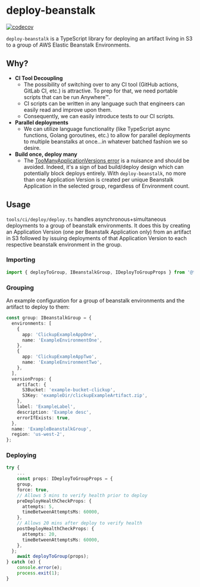 # deploy-beanstalk

[![codecov](https://codecov.io/gh/time-loop/deploy-beanstalk/branch/main/graph/badge.svg?token=oLuqCIiUqO)](https://codecov.io/gh/time-loop/deploy-beanstalk)

`deploy-beanstalk` is a TypeScript library for deploying an artifact living in S3 to a group of AWS Elastic Beanstalk Environments.

## Why?

- **CI Tool Decoupling**
  - The possibility of switching over to any CI tool (GitHub actions, GitLab CI, etc.) is attractive. To prep for that, we need portable scripts that can be run Anywhere™.
  - CI scripts can be written in any language such that engineers can easily read and improve upon them.
  - Consequently, we can easily introduce tests to our CI scripts.
- **Parallel deployments**
  - We can utilize language functionality (like TypeScript async functions, Golang goroutines, etc.) to allow for parallel deployments to multiple beanstalks at once...in whatever batched fashion we so desire.
- **Build once, deploy many**
  - The [TooManyApplicationVersions error](https://stackoverflow.com/questions/9589531/how-to-avoid-a-toomanyapplicationversion-exception-on-aws-elastic-beanstalk) is a nuisance and should be avoided. Indeed, it's a sign of bad build/deploy design which can potentially block deploys entirely. With `deploy-beanstalk`, no more than one Application Version is created per unique Beanstalk Application in the selected group, regardless of Environment count.

## Usage

`tools/ci/deploy/deploy.ts` handles asynchronous+simultaneous deployments to a group of beanstalk environments. It does this by creating an Application Version (one per Beanstalk Application only) from an artifact in S3 followed by issuing deployments of that Application Version to each respective beanstalk environment in the group.

### Importing

```typescript
import { deployToGroup, IBeanstalkGroup, IDeployToGroupProps } from '@time-loop/deploy-beanstalk';
```

### Grouping

An example configuration for a group of beanstalk environments and the artifact to deploy to them:

```typescript
const group: IBeanstalkGroup = {
  environments: [
    {
      app: 'ClickupExampleAppOne',
      name: 'ExampleEnvironmentOne',
    },
    {
      app: 'ClickupExampleAppTwo',
      name: 'ExampleEnvironmentTwo',
    },
  ],
  versionProps: {
    artifact: {
      S3Bucket: 'example-bucket-clickup',
      S3Key: 'exampleDir/clickupExampleArtifact.zip',
    },
    label: 'ExampleLabel',
    description: 'Example desc',
    errorIfExists: true,
  },
  name: 'ExampleBeanstalkGroup',
  region: 'us-west-2',
};
```

### Deploying

```typescript
try {
    ...
    const props: IDeployToGroupProps = {
    group,
    force: true,
    // Allows 5 mins to verify health prior to deploy
    preDeployHealthCheckProps: {
      attempts: 5,
      timeBetweenAttemptsMs: 60000,
    },
    // Allows 20 mins after deploy to verify health
    postDeployHealthCheckProps: {
      attempts: 20,
      timeBetweenAttemptsMs: 60000,
    },
  };
    await deployToGroup(props);
} catch (e) {
    console.error(e);
    process.exit(1);
}
```
